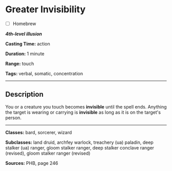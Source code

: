 # Greater Invisibility

- [ ] Homebrew

***4th-level illusion***

**Casting Time:** action

**Duration:** 1 minute

**Range:** touch

**Tags:** verbal, somatic, concentration

---

## Description
You or a creature you touch becomes **invisible** until the spell ends. Anything the target is wearing or carrying is **invisible** as long as it is on the target's person.

---

**Classes:** bard, sorcerer, wizard

**Subclasses:** land druid, archfey warlock, treachery (ua) paladin, deep stalker (ua) ranger, gloom stalker ranger, deep stalker conclave ranger (revised), gloom stalker ranger (revised)

**Sources:** PHB, page 246
